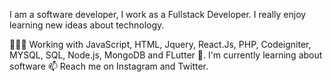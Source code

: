 I am a software developer, I work as a Fullstack Developer. I really enjoy learning new ideas about technology.

👨🏻‍💻 Working with JavaScript, HTML, Jquery, React.Js, PHP, Codeigniter, MYSQL, SQL, Node.js, MongoDB and FLutter 📲.
 I'm currently learning about software
📫 Reach me on Instagram and Twitter.
